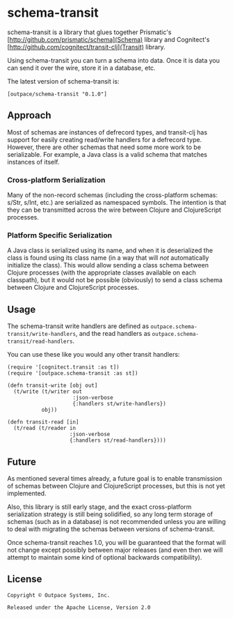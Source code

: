 # schema-transit

schema-transit is a library that glues together Prismatic's
[http://github.com/prismatic/schema](Schema) library and Cognitect's
[http://github.com/cognitect/transit-clj](Transit) library.

Using schema-transit you can turn a schema into data.  Once it is data you can
send it over the wire, store it in a database, etc.

The latest version of schema-transit is:

    [outpace/schema-transit "0.1.0"]

## Approach

Most of schemas are instances of defrecord types, and transit-clj has support
for easily creating read/write handlers for a defrecord type.  However, there
are other schemas that need some more work to be serializable.  For example, a
Java class is a valid schema that matches instances of itself.

### Cross-platform Serialization

Many of the non-record schemas (including the cross-platform schemas: s/Str,
s/Int, etc.) are serialized as namespaced symbols.  The intention is that they
can be transmitted across the wire between Clojure and ClojureScript processes.

### Platform Specific Serialization

A Java class is serialized using its name, and when it is deserialized the class
is found using its class name (in a way that will *not* automatically initialize
the class).  This would allow sending a class schema between Clojure processes
(with the appropriate classes available on each classpath), but it would not be
possible (obviously) to send a class schema between Clojure and ClojureScript
processes.

## Usage

The schema-transit write handlers are defined as
`outpace.schema-transit/write-handlers`, and the read handlers as
`outpace.schema-transit/read-handlers`.

You can use these like you would any other transit handlers:

    (require '[cognitect.transit :as t])
    (require '[outpace.schema-transit :as st])

    (defn transit-write [obj out]
      (t/write (t/writer out
                         :json-verbose
                         {:handlers st/write-handlers})
               obj))
    
    (defn transit-read [in]
      (t/read (t/reader in
                        :json-verbose
                        {:handlers st/read-handlers})))

## Future

As mentioned several times already, a future goal is to enable transmission of
schemas between Clojure and ClojureScript processes, but this is not yet
implemented.

Also, this library is still early stage, and the exact cross-platform
serialization strategy is still being solidified, so any long term storage of
schemas (such as in a database) is not recommended unless you are willing to
deal with migrating the schemas between versions of schema-transit.

Once schema-transit reaches 1.0, you will be guaranteed that the format will not
change except possibly between major releases (and even then we will attempt to
maintain some kind of optional backwards compatibility).

## License

    Copyright © Outpace Systems, Inc.
    
    Released under the Apache License, Version 2.0
